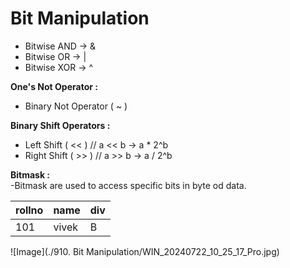 # Bit Manipulation  
- Bitwise AND -> &      
- Bitwise OR  -> |      
- Bitwise XOR -> ^      

**One's Not Operator :**        
- Binary Not Operator ( ~ )     

**Binary Shift Operators :**
- Left Shift ( << ) // a << b -> a * 2^b          
- Right Shift ( >> ) // a >> b -> a / 2^b       

**Bitmask :**   
-Bitmask are used to access specific bits in byte od data.       

| rollno | name | div |     
|:-|:-|:-|    
| 101 | vivek | B |        

![Image](./910. Bit Manipulation/WIN_20240722_10_25_17_Pro.jpg)       
